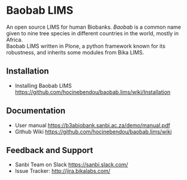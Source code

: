 Baobab LIMS
===========
An open source LIMS for human Biobanks. *Baobab* is a common name given to nine tree species in different countries in the world, mostly in Africa.  
Baobab LIMS written in Plone, a python framework known for its robustness, and inherits some modules from Bika LIMS.

Installation
------------

* Installing Baobab LIMS <https://github.com/hocinebendou/baobab.lims/wiki/Installation>

Documentation
-------------

* User manual <https://b3abiobank.sanbi.ac.za/demo/manual.pdf>
* Github Wiki <https://github.com/hocinebendou/baobab.lims/wiki>

Feedback and Support
--------------------

* Sanbi Team on Slack <https://sanbi.slack.com/>
* Issue Tracker: http://jira.bikalabs.com/
